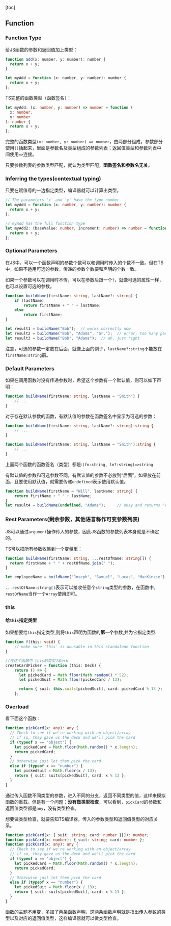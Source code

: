 [toc]
## Function  

### Function Type 
给JS函数的参数和返回值加上类型：
```js
function add(x: number, y: number): number {
  return x + y;
}

let myAdd = function (x: number, y: number): number {
  return x + y;
};
```  

TS完整的函数类型（函数签名）：  
```ts
let myAdd: (x: number, y: number) => number = function (
  x: number,
  y: number
): number {
  return x + y;
};
```
完整的函数类型`(x: number, y: number) => number`，由两部分组成，参数部分使用`()`括起来，里面是参数名及类型组成的参数列表；返回值类型和参数列表中间使用`=>`连接。  

只要参数列表的参数类型匹配，就认为类型匹配，**函数签名和参数名无关**。  

### Inferring the types(contextual typing)

只要在赋值号的一边指定类型，编译器就可以计算出类型。  

```ts
// The parameters 'x' and 'y' have the type number
let myAdd = function (x: number, y: number): number {
  return x + y;
};

// myAdd has the full function type
let myAdd2: (baseValue: number, increment: number) => number = function (x, y) {
  return x + y;
};
```

### Optional Parameters  
在JS中，可以一个函数声明的参数个数可以和调用时传入的个数不一致。但在TS中，如果不适用可选的参数，传递的参数个数要和声明的个数一致。  

如果一个参数可以在调用时不传，可以在参数后跟一个`?`，就像可选的属性一样，也可以设置可选的参数。  

```ts
function buildName(firstName: string, lastName?: string) {
    if (lastName)
        return firstName + " " + lastName;
    else
        return firstName;
}

let result1 = buildName("Bob");  // works correctly now
let result2 = buildName("Bob", "Adams", "Sr.");  // error, too many parameters
let result3 = buildName("Bob", "Adams");  // ah, just right
```

注意，可选的参数一定放在后面，就像上面的例子，`lastName?:string`不能放在`firstName:string`前。  

### Default Parameters  
如果在调用函数时没有传递参数时，希望这个参数有一个默认值，则可以如下声明：  
```ts
function buildName(firstName: string, lastName = "Smith") {
    // ...
}
```

对于存在默认参数的函数，有默认值的参数在函数签名中显示为可选的参数：  
```ts
function buildName(firstName: string, lastName?: string):string {
    // ...
}

function buildName(firstName: string, lastName = "Smith"):string {
    // ...
}
```

上面两个函数的函数签名（类型）都是:`(fn:string, ln?:string)=>string`  

有默认值的参数和可选参数不同，有默认值的参数不必放到“后面”，如果放在前面，且要使用默认值，就需要传递`undefined`表示使用默认值。

```ts
function buildName(firstName = "Will", lastName: string) {
    return firstName + " " + lastName;
}
let result4 = buildName(undefined, "Adams");     // okay and returns "Will Adams"
```

### Rest Parameters(剩余参数，其他语言称作可变参数列表) 
JS可以通过`argument`操作传入的参数，因此JS函数的参数列表本身就是不确定的。  

TS可以把所有参数收集到一个变量里：  
```ts
function buildName(firstName: string, ...restOfName: string[]) {
  return firstName + " " + restOfName.join(" ");
}

let employeeName = buildName("Joseph", "Samuel", "Lucas", "MacKinzie");
```

`...restOfName:string[]`表示可以接收任意个`string`类型的参数，在函数中，`restOfName`当作一个`Array`使用即可。


### this  

#### 给`this`指定类型  

如果想要给`this`指定类型,则将`this`声明为函数的**第一个**参数,并为它指定类型.  

```ts
function f(this: void) {
    // make sure `this` is unusable in this standalone function
}
```

```ts
//在这个函数中 this的类型为Deck
createCardPicker = function (this: Deck) {
    return () => {
      let pickedCard = Math.floor(Math.random() * 52);
      let pickedSuit = Math.floor(pickedCard / 13);

      return { suit: this.suits[pickedSuit], card: pickedCard % 13 };
    };
```

### Overload  

看下面这个函数：
```ts
function pickCard(x: any): any {
  // Check to see if we're working with an object/array
  // if so, they gave us the deck and we'll pick the card
  if (typeof x == "object") {
    let pickedCard = Math.floor(Math.random() * x.length);
    return pickedCard;
  }
  // Otherwise just let them pick the card
  else if (typeof x == "number") {
    let pickedSuit = Math.floor(x / 13);
    return { suit: suits[pickedSuit], card: x % 13 };
  }
}
```

通过传入函数不同类型的参数，进入不同的分支，返回不同类型的值，这样来模拟函数的重载。但是有一个问题：**没有做类型检查**，可以看到，`pickCard`的参数和返回值类型都是`any`，没有类型检查。  


想要做类型检查，就要告知TS编译器，传入的参数类型和返回值类型的对应关系。  

```ts
function pickCard(x: { suit: string; card: number }[]): number;
function pickCard(x: number): { suit: string; card: number };
function pickCard(x: any): any {
  // Check to see if we're working with an object/array
  // if so, they gave us the deck and we'll pick the card
  if (typeof x == "object") {
    let pickedCard = Math.floor(Math.random() * x.length);
    return pickedCard;
  }
  // Otherwise just let them pick the card
  else if (typeof x == "number") {
    let pickedSuit = Math.floor(x / 13);
    return { suit: suits[pickedSuit], card: x % 13 };
  }
}
```

函数的主题不用变，多加了两条函数声明，这两条函数声明就是指出传入参数的类型以及对应的返回值类型，这样编译器就可以做类型检查。